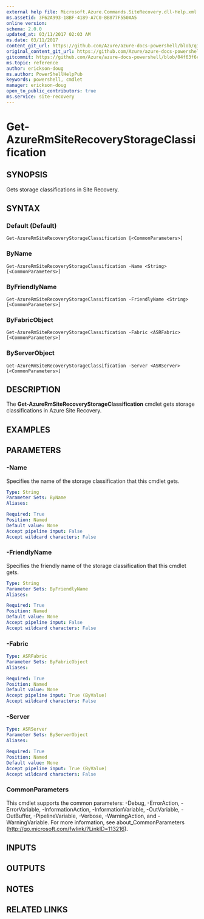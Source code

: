 ```yaml
---
external help file: Microsoft.Azure.Commands.SiteRecovery.dll-Help.xml
ms.assetid: 3F62A993-18BF-4189-A7C0-BB877F550AA5
online version:
schema: 2.0.0
updated_at: 03/11/2017 02:03 AM
ms.date: 03/11/2017
content_git_url: https://github.com/Azure/azure-docs-powershell/blob/qinezh-conceptual/azureps-cmdlets-docs/ResourceManager/AzureRM.SiteRecovery/v3.6.0/Get-AzureRmSiteRecoveryStorageClassification.md
original_content_git_url: https://github.com/Azure/azure-docs-powershell/blob/qinezh-conceptual/azureps-cmdlets-docs/ResourceManager/AzureRM.SiteRecovery/v3.6.0/Get-AzureRmSiteRecoveryStorageClassification.md
gitcommit: https://github.com/Azure/azure-docs-powershell/blob/04f63f6e685743ace2c57eb157574e34e8610b1c
ms.topic: reference
author: erickson-doug
ms.author: PowerShellHelpPub
keywords: powershell, cmdlet
manager: erickson-doug
open_to_public_contributors: true
ms.service: site-recovery
---
```


# Get-AzureRmSiteRecoveryStorageClassification

## SYNOPSIS
Gets storage classifications in Site Recovery.

## SYNTAX

### Default (Default)
```
Get-AzureRmSiteRecoveryStorageClassification [<CommonParameters>]
```

### ByName
```
Get-AzureRmSiteRecoveryStorageClassification -Name <String> [<CommonParameters>]
```

### ByFriendlyName
```
Get-AzureRmSiteRecoveryStorageClassification -FriendlyName <String> [<CommonParameters>]
```

### ByFabricObject
```
Get-AzureRmSiteRecoveryStorageClassification -Fabric <ASRFabric> [<CommonParameters>]
```

### ByServerObject
```
Get-AzureRmSiteRecoveryStorageClassification -Server <ASRServer> [<CommonParameters>]
```

## DESCRIPTION
The **Get-AzureRmSiteRecoveryStorageClassification** cmdlet gets storage classifications in Azure Site Recovery.

## EXAMPLES

## PARAMETERS

### -Name
Specifies the name of the storage classification that this cmdlet gets.

```yaml
Type: String
Parameter Sets: ByName
Aliases: 

Required: True
Position: Named
Default value: None
Accept pipeline input: False
Accept wildcard characters: False
```

### -FriendlyName
Specifies the friendly name of the storage classification that this cmdlet gets.

```yaml
Type: String
Parameter Sets: ByFriendlyName
Aliases: 

Required: True
Position: Named
Default value: None
Accept pipeline input: False
Accept wildcard characters: False
```

### -Fabric
```yaml
Type: ASRFabric
Parameter Sets: ByFabricObject
Aliases: 

Required: True
Position: Named
Default value: None
Accept pipeline input: True (ByValue)
Accept wildcard characters: False
```

### -Server
```yaml
Type: ASRServer
Parameter Sets: ByServerObject
Aliases: 

Required: True
Position: Named
Default value: None
Accept pipeline input: True (ByValue)
Accept wildcard characters: False
```

### CommonParameters
This cmdlet supports the common parameters: -Debug, -ErrorAction, -ErrorVariable, -InformationAction, -InformationVariable, -OutVariable, -OutBuffer, -PipelineVariable, -Verbose, -WarningAction, and -WarningVariable. For more information, see about_CommonParameters (http://go.microsoft.com/fwlink/?LinkID=113216).

## INPUTS

## OUTPUTS

## NOTES

## RELATED LINKS

